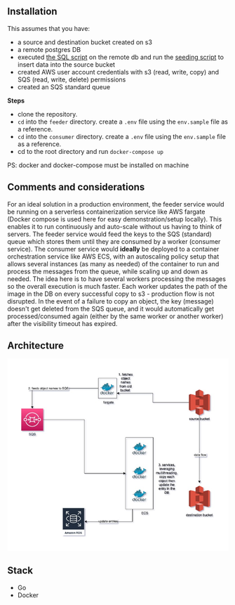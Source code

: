 ## Installation
This assumes that you have: 
- a source and destination bucket created on s3
- a remote postgres DB
- executed [the SQL script](./add-ons/sre-challenge-addon1.sql) on the remote db and run the 
[seeding script](./add-ons/sre-challenge-addon1.py) to insert data into the source bucket 
- created AWS user account credentials with s3 (read, write, copy) and SQS (read, write, delete) permissions
- created an SQS standard queue


**Steps**
* clone the repository.
* `cd` into the `feeder` directory. create a `.env` file using the `env.sample` file as a reference.
* `cd` into the `consumer` directory. create a `.env` file using the `env.sample` file as a reference.
* cd to the root directory and run `docker-compose up`

PS: docker and docker-compose must be installed on machine

## Comments and considerations
For an ideal solution in a production environment, the feeder service would be running on a serverless 
containerization service like AWS fargate (Docker compose is used here for easy demonstration/setup locally). 
This enables it to run continuously and auto-scale without us having to
think of servers. 
The feeder service would feed the keys to the SQS (standard) queue which stores them until they are consumed by a worker
(consumer service). 
The consumer service would **ideally** be deployed to a container orchestration service like AWS ECS, with an 
autoscaling policy setup that allows several instances (as many as needed) of the container to run and process the
messages from the queue, while scaling up and down as needed. The idea here is to have several workers processing the
messages so the overall execution is much faster. Each worker updates the path of the image in the DB on every successful
copy to s3 - production flow is not disrupted.
In the event of a failure to copy an object, the key (message) doesn't get deleted from the SQS queue, and it would
automatically get processed/consumed again (either by the same worker or another worker) after the visibility timeout 
has expired.   
## Architecture
![](./architecture.jpg)

## Stack
* Go
* Docker

